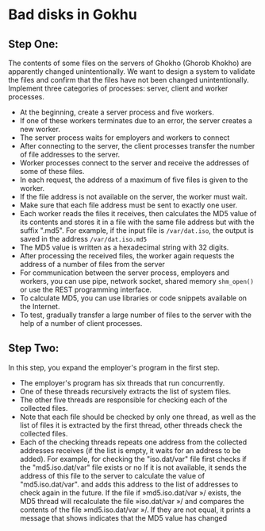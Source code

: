 # Bad disks in Gokhu
## Step One:
The contents of some files on the servers of Ghokho (Ghorob Khokho) are apparently changed unintentionally.
We want to design a system to validate the files and confirm that the files have not been changed unintentionally.
Implement three categories of processes: server, client and worker processes.

- At the beginning, create a server process and five workers.
- If one of these workers terminates due to an error, the server creates a new worker.
- The server process waits for employers and workers to connect
- After connecting to the server, the client processes transfer the number of file addresses to the server.
- Worker processes connect to the server and receive the addresses of some of these files.
- In each request, the address of a maximum of five files is given to the worker.
- If the file address is not available on the server, the worker must wait.
- Make sure that each file address must be sent to exactly one user.
- Each worker reads the files it receives, then calculates the MD5 value of its contents and stores it in
  a file with the same file address but with the suffix ".md5". For
  example, if the input file is `/var/dat.iso`, the output is saved in the address `/var/dat.iso.md5`
- The MD5 value is written as a hexadecimal string with 32 digits.
- After processing the received files, the worker again requests the address of a number of files from the server
- For communication between the server process, employers and workers, you can use pipe, network socket, shared memory
  `shm_open()` or use the REST programming interface.
- To calculate MD5, you can use libraries or code snippets available on the Internet.
- To test, gradually transfer a large number of files to the server with the help of a number of client processes.

## Step Two:
In this step, you expand the employer's program in the first step.

- The employer's program has six threads that run concurrently.
- One of these threads recursively extracts the list of system files.
- The other five threads are responsible for checking each of the collected files.
- Note that each file should be checked by only one thread, as well as the list of files
  it is extracted by the first thread, other threads check the collected files.
 - Each of the checking threads repeats one address from the collected addresses
  receives (if the list is empty, it waits for an address to be added). For example, for
  checking the "iso.dat/var" file first checks if the "md5.iso.dat/var" file exists or
  no If it is not available, it sends the address of this file to the server to calculate the value of "md5.iso.dat/var".
  and adds this address to the list of addresses to check again in the future. If the file
  if »md5.iso.dat/var »/ exists, the MD5 thread will recalculate the file »iso.dat/var »/ and
  compares the contents of the file »md5.iso.dat/var »/. If they are not equal, it prints a message that shows
  indicates that the MD5 value has changed
